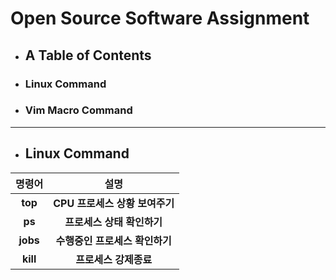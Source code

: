 # Open Source Software Assignment 

+ ## A Table of Contents
+ ### Linux Command
+ ### Vim Macro Command

---

+ ## Linux Command

|명령어|설명|
|:---:|:---:|
|__top__|__CPU 프로세스 상황 보여주기__|
|__ps__|__프로세스 상태 확인하기__|
|__jobs__|__수행중인 프로세스 확인하기__|
|__kill__|__프로세스 강제종료__|
